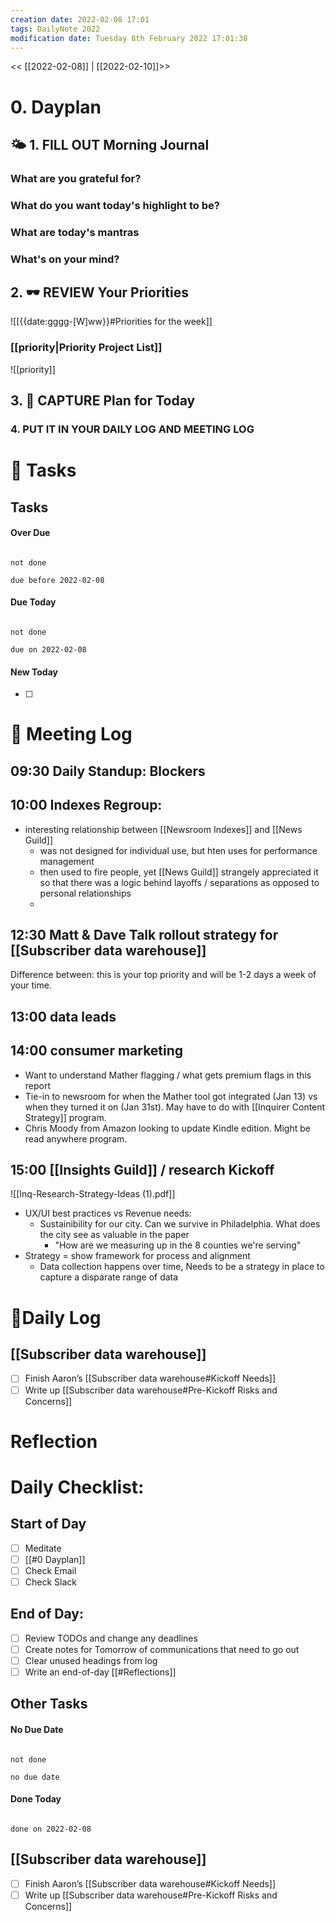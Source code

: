 ```yaml
---
creation date: 2022-02-08 17:01
tags: DailyNote 2022
modification date: Tuesday 8th February 2022 17:01:38
---
```


<< [[2022-02-08]] | [[2022-02-10]]>>
# 0. Dayplan 
## 🌤 1. **FILL OUT** Morning Journal
### What are you grateful for?


### What do you want today's highlight to be?


### What are today's mantras


### What's on your mind?


## 2. 🕶 **REVIEW** Your Priorities
![[{{date:gggg-[W]ww}}#Priorities for the week]]
### [[priority|Priority Project List]] 
![[priority]]

## 3. 📆 **CAPTURE** Plan for Today

### 4. PUT IT IN YOUR DAILY LOG AND MEETING LOG



# 📝 Tasks
## Tasks

#### Over Due

```tasks

not done

due before 2022-02-08

```

#### Due Today

```tasks

not done

due on 2022-02-08

```

#### New Today

- [ ]

# 📰 Meeting Log
## 09:30 Daily Standup: Blockers

## 10:00 Indexes Regroup:
- interesting relationship between [[Newsroom Indexes]] and [[News Guild]]
	- was not designed for individual use, but hten uses for performance management
	- then used to fire people, yet [[News Guild]] strangely appreciated it so that there was a logic behind layoffs / separations as opposed to personal relationships
	- 

## 12:30 Matt & Dave Talk rollout strategy for [[Subscriber data warehouse]]

Difference between: this is your top priority and will be 1-2 days a week of your time. 

## 13:00 data leads

## 14:00 consumer marketing
- Want to understand Mather flagging / what gets premium flags in this report
- Tie-in to newsroom for when the Mather tool got integrated (Jan 13) vs when they turned it on (Jan 31st). May have to do with [[Inquirer Content Strategy]] program.
- Chris Moody from Amazon looking to update Kindle edition. Might be read anywhere program.

## 15:00 [[Insights Guild]] / research Kickoff
![[Inq-Research-Strategy-Ideas (1).pdf]]

- UX/UI best practices vs Revenue needs:
	- Sustainibility for our city. Can we survive in Philadelphia. What does the city see as valuable in the paper
		- "How are we measuring up in the 8 counties we're serving"
- Strategy = show framework for process and alignment
	- Data collection happens over time, Needs to be a strategy in place to capture a disparate range of data

# 📓Daily Log
## [[Subscriber data warehouse]]
- [ ] Finish Aaron’s [[Subscriber data warehouse#Kickoff Needs]]
- [ ] Write up [[Subscriber data warehouse#Pre-Kickoff Risks and Concerns]]
# Reflection

# Daily Checklist:
## Start of Day
- [ ] Meditate
- [ ] [[#0 Dayplan]]
- [ ] Check Email
- [ ] Check Slack

## End of Day:
- [ ] Review TODOs and change any deadlines
- [ ] Create notes for Tomorrow of communications that need to go out
- [ ] Clear unused headings from log
- [ ] Write an end-of-day [[#Reflections]]

## Other Tasks

#### No Due Date

```tasks

not done

no due date

```

#### Done Today

```tasks

done on 2022-02-08

```





## [[Subscriber data warehouse]]
- [ ] Finish Aaron’s [[Subscriber data warehouse#Kickoff Needs]]
- [ ] Write up [[Subscriber data warehouse#Pre-Kickoff Risks and Concerns]]